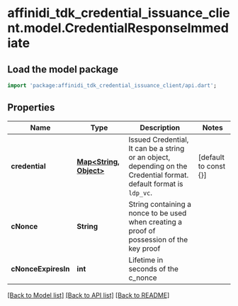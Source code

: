 # affinidi_tdk_credential_issuance_client.model.CredentialResponseImmediate

## Load the model package

```dart
import 'package:affinidi_tdk_credential_issuance_client/api.dart';
```

## Properties

| Name                | Type                                 | Description                                                                                                         | Notes                 |
| ------------------- | ------------------------------------ | ------------------------------------------------------------------------------------------------------------------- | --------------------- |
| **credential**      | [**Map<String, Object>**](Object.md) | Issued Credential, It can be a string or an object, depending on the Credential format. default format is `ldp_vc`. | [default to const {}] |
| **cNonce**          | **String**                           | String containing a nonce to be used when creating a proof of possession of the key proof                           |
| **cNonceExpiresIn** | **int**                              | Lifetime in seconds of the c_nonce                                                                                  |

[[Back to Model list]](../README.md#documentation-for-models) [[Back to API list]](../README.md#documentation-for-api-endpoints) [[Back to README]](../README.md)
